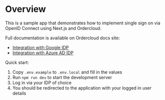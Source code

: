 # Overview
This is a sample app that demonstrates how to implement single sign on via OpenID Connect using Next.js and Ordercloud.

Full documentation is available on Ordercloud docs site:
- [Integration with Google IDP](https://ordercloud.io/knowledge-base/implementing-single-sign-on-with-google-idp)
- [Integration with Azure AD IDP]((https://ordercloud.io/knowledge-base/implementing-single-sign-on-with-azure-idp))

Quick start:
1. Copy `.env.example` to `.env.local` and fill in the values
2. Run `npm run dev` to start the development server
3. Log in via your IDP of choice
4. You should be redirected to the application with your logged in user details